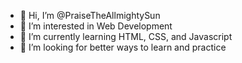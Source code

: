 - 👋 Hi, I’m @PraiseTheAllmightySun
- 👀 I’m interested in Web Development
- 🌱 I’m currently learning HTML, CSS, and Javascript
- 💞️ I’m looking for better ways to learn and practice

<!---
PraiseTheAllmightySun/PraiseTheAllmightySun is a ✨ special ✨ repository because its `README.md` (this file) appears on your GitHub profile.
You can click the Preview link to take a look at your changes.
--->

